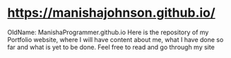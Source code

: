 # https://manishajohnson.github.io/
OldName: ManishaProgrammer.github.io
Here is the repository of my Portfolio website, where I will have content about me, what I have done so far and what is yet to be done. Feel free to read and go through my site
